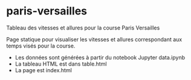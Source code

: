 # paris-versailles
Tableau des vitesses et allures pour la course Paris Versailles

Page statique pour visualiser les vitesses et allures correspondant aux temps visés pour la course.
- Les données sont générées à partir du notebook Jupyter data.ipynb
- La tableau HTML est dans table.html
- La page est index.html
